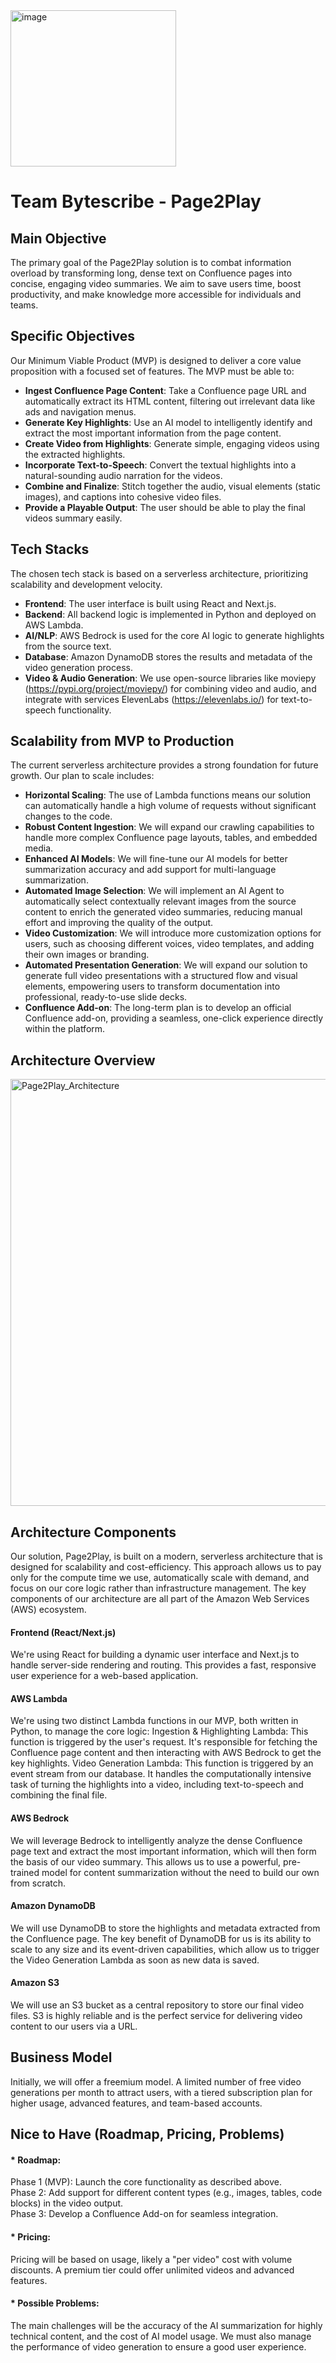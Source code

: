 <img width="265" height="250" alt="image" src="https://github.com/user-attachments/assets/95e00215-93a7-4557-85f7-25aac59292db" />


<h1>Team Bytescribe - Page2Play</h1>


<h2>Main Objective</h2>

The primary goal of the Page2Play solution is to combat information overload by transforming long, dense text on Confluence pages into concise, engaging video summaries. We aim to save users time, boost productivity, and make knowledge more accessible for individuals and teams.

<h2>Specific Objectives</h2>

Our Minimum Viable Product (MVP) is designed to deliver a core value proposition with a focused set of features. The MVP must be able to:
* **Ingest Confluence Page Content**: Take a Confluence page URL and automatically extract its HTML content, filtering out irrelevant data like ads and navigation menus.
* **Generate Key Highlights**: Use an AI model to intelligently identify and extract the most important information from the page content.  
* **Create Video from Highlights**: Generate simple, engaging videos using the extracted highlights.  
* **Incorporate Text-to-Speech**: Convert the textual highlights into a natural-sounding audio narration for the videos.
* **Combine and Finalize**: Stitch together the audio, visual elements (static images), and captions into cohesive video files.
* **Provide a Playable Output**: The user should be able to play the final videos summary easily.

<h2>Tech Stacks</h2>

The chosen tech stack is based on a serverless architecture, prioritizing scalability and development velocity.
* **Frontend**: The user interface is built using React and Next.js.
* **Backend**: All backend logic is implemented in Python and deployed on AWS Lambda.
* **AI/NLP**: AWS Bedrock is used for the core AI logic to generate highlights from the source text.
* **Database**: Amazon DynamoDB stores the results and metadata of the video generation process.
* **Video & Audio Generation**: We use open-source libraries like moviepy (https://pypi.org/project/moviepy/) for combining video and audio, and integrate with services ElevenLabs (https://elevenlabs.io/) for text-to-speech functionality.

<h2>Scalability from MVP to Production</h2>

The current serverless architecture provides a strong foundation for future growth. Our plan to scale includes:
* **Horizontal Scaling**: The use of Lambda functions means our solution can automatically handle a high volume of requests without significant changes to the code.
* **Robust Content Ingestion**: We will expand our crawling capabilities to handle more complex Confluence page layouts, tables, and embedded media.
* **Enhanced AI Models**: We will fine-tune our AI models for better summarization accuracy and add support for multi-language summarization.
* **Automated Image Selection**: We will implement an AI Agent to automatically select contextually relevant images from the source content to enrich the generated video summaries, reducing manual effort and improving the quality of the output.
* **Video Customization**: We will introduce more customization options for users, such as choosing different voices, video templates, and adding their own images or branding.
* **Automated Presentation Generation**: We will expand our solution to generate full video presentations with a structured flow and visual elements, empowering users to transform documentation into professional, ready-to-use slide decks.
* **Confluence Add-on**: The long-term plan is to develop an official Confluence add-on, providing a seamless, one-click experience directly within the platform.

<h2>Architecture Overview</h2>

<img width="1024" height="683" alt="Page2Play_Architecture" src="https://github.com/user-attachments/assets/7af57402-17b3-4025-a667-f02a4d176418" />

<h2>Architecture Components</h2>

Our solution, Page2Play, is built on a modern, serverless architecture that is designed for scalability and cost-efficiency. This approach allows us to pay only for the compute time we use, automatically scale with demand, and focus on our core logic rather than infrastructure management. The key components of our architecture are all part of the Amazon Web Services (AWS) ecosystem.

<h4>Frontend (React/Next.js)</h4>
We're using React for building a dynamic user interface and Next.js to handle server-side rendering and routing. This provides a fast, responsive user experience for a web-based application.

<h4>AWS Lambda</h4>
We're using two distinct Lambda functions in our MVP, both written in Python, to manage the core logic:
Ingestion & Highlighting Lambda: This function is triggered by the user's request. It's responsible for fetching the Confluence page content and then interacting with AWS Bedrock to get the key highlights.
Video Generation Lambda: This function is triggered by an event stream from our database. It handles the computationally intensive task of turning the highlights into a video, including text-to-speech and combining the final file.

<h4>AWS Bedrock</h4>
We will leverage Bedrock to intelligently analyze the dense Confluence page text and extract the most important information, which will then form the basis of our video summary. This allows us to use a powerful, pre-trained model for content summarization without the need to build our own from scratch.

<h4>Amazon DynamoDB</h4>
We will use DynamoDB to store the highlights and metadata extracted from the Confluence page. The key benefit of DynamoDB for us is its ability to scale to any size and its event-driven capabilities, which allow us to trigger the Video Generation Lambda as soon as new data is saved.

<h4>Amazon S3</h4>
We will use an S3 bucket as a central repository to store our final video files. S3 is highly reliable and is the perfect service for delivering video content to our users via a URL.

<h2>Business Model</h2>

Initially, we will offer a freemium model. A limited number of free video generations per month to attract users, with a tiered subscription plan for higher usage, advanced features, and team-based accounts.

<h2>Nice to Have (Roadmap, Pricing, Problems)</h2>

<h4>* Roadmap:</h4>
			Phase 1 (MVP): Launch the core functionality as described above.<br />
	 		Phase 2: Add support for different content types (e.g., images, tables, code blocks) in the video output.<br />
			Phase 3: Develop a Confluence Add-on for seamless integration.
<h4>* Pricing:</h4>
      Pricing will be based on usage, likely a "per video" cost with volume discounts. A premium tier could offer unlimited videos and advanced features.
<h4>* Possible Problems:</h4>
      The main challenges will be the accuracy of the AI summarization for highly technical content, and the cost of AI model usage. We must also manage the performance of video generation to ensure a good user experience.
